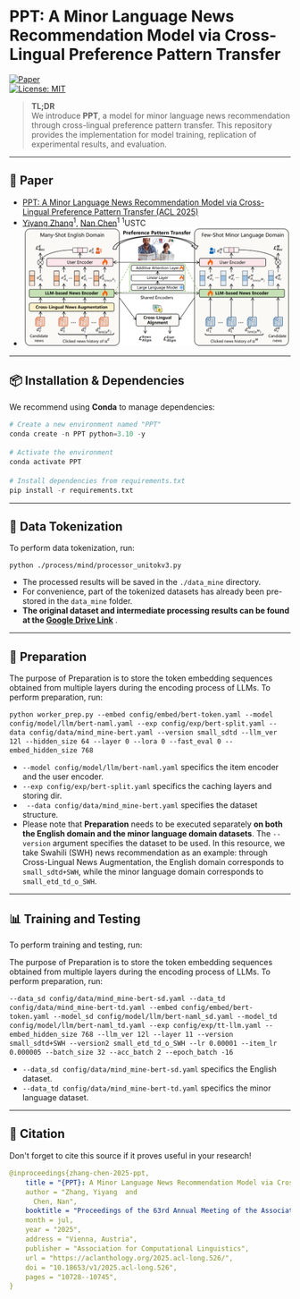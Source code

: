# PPT: A Minor Language News Recommendation Model via Cross-Lingual Preference Pattern Transfer

[![Paper](https://img.shields.io/badge/Paper-ACL_2025-blue)](https://aclanthology.org/2025.acl-long.526/)  
[![License: MIT](https://img.shields.io/badge/License-MIT-yellow.svg)](LICENSE)

> **TL;DR**  
> We introduce **PPT**, a model for minor language news recommendation through cross-lingual preference pattern transfer. This repository provides the implementation for model training, replication of experimental results, and evaluation.

---

##  📄 Paper

- [PPT: A Minor Language News Recommendation Model via Cross-Lingual Preference Pattern Transfer (ACL 2025)](https://aclanthology.org/2025.acl-long.526/)
- [Yiyang Zhang](https://yiyangzhang-hz.github.io/)<sup>1</sup>, [Nan Chen](https://openreview.net/profile?id=~Nan_Chen13)<sup>1</sup>
  <sup>1</sup>USTC 
- ![Overview of PPT](./figure/overview.png)

---

## 📦 Installation & Dependencies

We recommend using **Conda** to manage dependencies:

```python
# Create a new environment named "PPT"
conda create -n PPT python=3.10 -y

# Activate the environment
conda activate PPT

# Install dependencies from requirements.txt
pip install -r requirements.txt
```

------

## 🧩 Data Tokenization

To perform data tokenization, run:

```
python ./process/mind/processor_unitokv3.py
```

- The processed results will be saved in the `./data_mine` directory.
- For convenience, part of the tokenized datasets has already been pre-stored in the `data_mine` folder. 
- **The original dataset and intermediate processing results can be found at the [Google Drive Link](https://drive.google.com/drive/folders/1oO3P1TOolY2pDc8L3OcNczcZdGs-n4lW?usp=drive_link)** .

------

## 📝 Preparation

The purpose of Preparation is to store the token embedding sequences obtained from multiple layers during the encoding process of LLMs. To perform preparation, run:

```
python worker_prep.py --embed config/embed/bert-token.yaml --model config/model/llm/bert-naml.yaml --exp config/exp/bert-split.yaml --data config/data/mind_mine-bert.yaml --version small_sdtd --llm_ver 12l --hidden_size 64 --layer 0 --lora 0 --fast_eval 0 --embed_hidden_size 768
```

-  `--model config/model/llm/bert-naml.yaml` specifics the item encoder and the user encoder. 
-  `--exp config/exp/bert-split.yaml` specifics the caching layers and storing dir.
-  ` --data config/data/mind_mine-bert.yaml` specifies the dataset structure.
-  Please note that **Preparation** needs to be executed separately **on both the English domain and the minor language domain datasets**. The `--version` argument specifies the dataset to be used. In this resource, we take Swahili (SWH) news recommendation as an example: through Cross-Lingual News Augmentation, the English domain corresponds to `small_sdtd+SWH`, while the minor language domain corresponds to `small_etd_td_o_SWH`.

------

## 📊 Training and Testing

To perform training and testing, run:

The purpose of Preparation is to store the token embedding sequences obtained from multiple layers during the encoding process of LLMs. To perform preparation, run:

```
--data_sd config/data/mind_mine-bert-sd.yaml --data_td config/data/mind_mine-bert-td.yaml --embed config/embed/bert-token.yaml --model_sd config/model/llm/bert-naml_sd.yaml --model_td config/model/llm/bert-naml_td.yaml --exp config/exp/tt-llm.yaml --embed_hidden_size 768 --llm_ver 12l --layer 11 --version small_sdtd+SWH --version2 small_etd_td_o_SWH --lr 0.00001 --item_lr 0.000005 --batch_size 32 --acc_batch 2 --epoch_batch -16
```

-  `--data_sd config/data/mind_mine-bert-sd.yaml` specifics the English dataset. 
-  `--data_td config/data/mind_mine-bert-td.yaml` specifics the minor language dataset. 

---

## 📖 Citation

Don't forget to cite this source if it proves useful in your research!

```yaml
@inproceedings{zhang-chen-2025-ppt,
    title = "{PPT}: A Minor Language News Recommendation Model via Cross-Lingual Preference Pattern Transfer",
    author = "Zhang, Yiyang  and
      Chen, Nan",
    booktitle = "Proceedings of the 63rd Annual Meeting of the Association for Computational Linguistics (Volume 1: Long Papers)",
    month = jul,
    year = "2025",
    address = "Vienna, Austria",
    publisher = "Association for Computational Linguistics",
    url = "https://aclanthology.org/2025.acl-long.526/",
    doi = "10.18653/v1/2025.acl-long.526",
    pages = "10728--10745",
}
```

